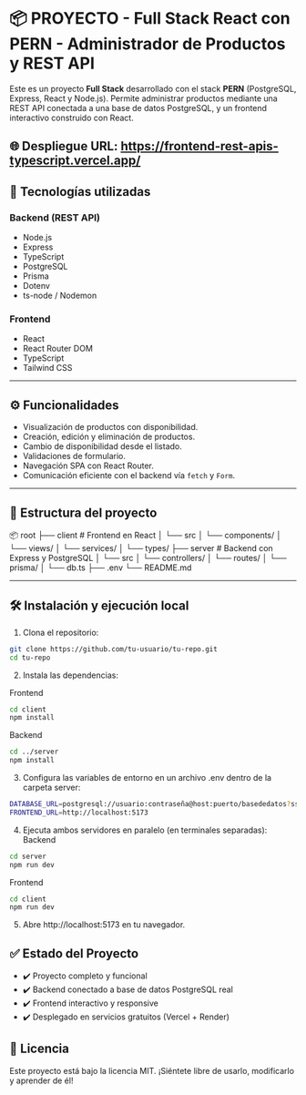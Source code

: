# 📦 PROYECTO - Full Stack React con PERN - Administrador de Productos y REST API

Este es un proyecto **Full Stack** desarrollado con el stack **PERN** (PostgreSQL, Express, React y Node.js). Permite administrar productos mediante una REST API conectada a una base de datos PostgreSQL, y un frontend interactivo construido con React.

🌐 Despliegue
URL: https://frontend-rest-apis-typescript.vercel.app/
---

## 🚀 Tecnologías utilizadas

### Backend (REST API)
- Node.js
- Express
- TypeScript
- PostgreSQL
- Prisma
- Dotenv
- ts-node / Nodemon

### Frontend
- React
- React Router DOM
- TypeScript
- Tailwind CSS

---

## ⚙️ Funcionalidades

- Visualización de productos con disponibilidad.
- Creación, edición y eliminación de productos.
- Cambio de disponibilidad desde el listado.
- Validaciones de formulario.
- Navegación SPA con React Router.
- Comunicación eficiente con el backend vía `fetch` y `Form`.

---

## 📁 Estructura del proyecto


📦 root
├── client        # Frontend en React
│   └── src
│       └── components/
│       └── views/
│       └── services/
│       └── types/
├── server        # Backend con Express y PostgreSQL
│   └── src
│       └── controllers/
│       └── routes/
│       └── prisma/
│       └── db.ts
├── .env
└── README.md

---

## 🛠️ Instalación y ejecución local

1. Clona el repositorio:
```bash
git clone https://github.com/tu-usuario/tu-repo.git
cd tu-repo
```
2. Instala las dependencias:

Frontend
```bash
cd client
npm install
```
Backend
```bash
cd ../server
npm install
```
3. Configura las variables de entorno en un archivo .env dentro de la carpeta server:
```bash
DATABASE_URL=postgresql://usuario:contraseña@host:puerto/basededatos?ssl=true
FRONTEND_URL=http://localhost:5173
```
4. Ejecuta ambos servidores en paralelo (en terminales separadas):
Backend
```bash
cd server
npm run dev
```
Frontend
```bash
cd client
npm run dev
```
5. Abre http://localhost:5173 en tu navegador.

## ✅ Estado del Proyecto
- ✔️ Proyecto completo y funcional
- ✔️ Backend conectado a base de datos PostgreSQL real
- ✔️ Frontend interactivo y responsive
- ✔️ Desplegado en servicios gratuitos (Vercel + Render)

## 📄 Licencia
Este proyecto está bajo la licencia MIT.
¡Siéntete libre de usarlo, modificarlo y aprender de él!